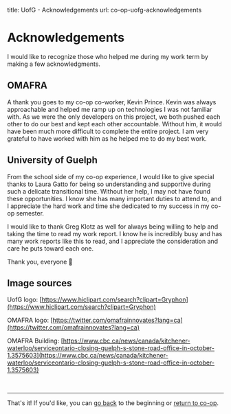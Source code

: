 title: UofG - Acknowledgements
url: co-op-uofg-acknowledgements

<h1 class="u-lead center">Acknowledgements</h1>

I would like to recognize those who helped me during my work term by making a few acknowledgments.

<h2 class="u-sublead">OMAFRA</h2>

A thank you goes to my co-op co-worker, Kevin Prince. Kevin was always approachable and helped me ramp up on technologies I was not familiar with. As we were the only developers on this project, we both pushed each other to do our best and kept each other accountable. Without him, it would have been much more difficult to complete the entire project. I am very grateful to have worked with him as he helped me to do my best work.

<h2 class="u-sublead">University of Guelph</h2>

From the school side of my co-op experience, I would like to give special thanks to Laura Gatto for being so understanding and supportive during such a delicate transitional time. Without her help, I may not have found these opportunities. I know she has many important duties to attend to, and I appreciate the hard work and time she dedicated to my success in my co-op semester.

I would like to thank Greg Klotz as well for always being willing to help and taking the time to read my work report. I know he is incredibly busy and has many work reports like this to read, and I appreciate the consideration and care he puts toward each one.

Thank you, everyone 🙂

<h2 class="u-sublead">Image sources</h2>

UofG logo: <span>[https://www.hiclipart.com/search?clipart=Gryphon](https://www.hiclipart.com/search?clipart=Gryphon)</span>

OMAFRA logo: <span>[https://twitter.com/omafrainnovates?lang=ca](https://twitter.com/omafrainnovates?lang=ca)</span>

OMAFRA Building: <span>[https://www.cbc.ca/news/canada/kitchener-waterloo/serviceontario-closing-guelph-s-stone-road-office-in-october-1.3575603](https://www.cbc.ca/news/canada/kitchener-waterloo/serviceontario-closing-guelph-s-stone-road-office-in-october-1.3575603)</span>

<br>
<hr>

<div class="left-aligned">
  That's it! If you'd like, you can
  <a href="{{ site_url}}/co-op/uofg/about-the-employer">go back</a> to the beginning or
  <a href="{{ site_url}}/co-op">return to co-op</a>.
</div>
